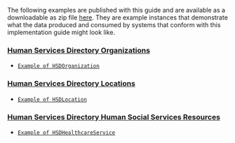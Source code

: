 The following examples are published with this guide and are available as a downloadable as zip file [here](examples.json.zip). They are example instances that demonstrate what the data produced and consumed by systems that conform with this implementation guide might look like.

### [Human Services Directory Organizations](StructureDefinition-hsds-Organization.html)  
* [`Example of HSDOrganization`](Organization-HumanSocialServiceOrganization.html) 

### [Human Services Directory Locations](StructureDefinition-hsds-Location.html)
* [`Example of HSDLocation`](Location-HumanSocialServiceLocation.html) 
 

### [Human Services Directory Human Social Services Resources](StructureDefinition-hsds-HealthcareService.html)
* [`Example of HSDHealthcareService`](HealthcareService-HumanSocialServiceResource.html) 
 

 